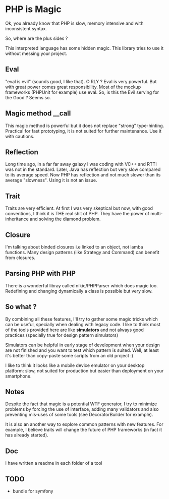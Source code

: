 # PHP is Magic

Ok, you already know that PHP is slow, memory intensive and with inconsistent syntax.

So, where are the plus sides ?

This interpreted language has some hidden magic. This library tries to use
it without messing your project.

## Eval

"eval is evil" (sounds good, I like that). O RLY ? Eval is very powerful.
But with great power comes great responsibility. Most of the mockup frameworks 
(PHPUnit for example) use eval. So, is this the Evil serving for the Good ? 
Seems so.

## Magic method __call

This magic method is powerful but it does not replace "strong" type-hinting.
Practical for fast prototyping, it is not suited for further maintenance. Use 
it with cautions.

## Reflection

Long time ago, in a far far away galaxy I was coding with VC++ and RTTI was not in 
the standard. Later, Java has reflection but very slow compared to its
average speed. Now PHP has reflection and not much slower than its average
"slowness". Using it is not an issue.

## Trait

Traits are very efficient. At first I was very skeptical but now, with good conventions,
I think it is THE real shit of PHP. They have the power of multi-inheritance 
and solving the diamond problem.

## Closure

I'm talking about binded closures i.e linked to an object, not lamba functions.
Many design patterns (like Strategy and Command) can benefit from closures.

## Parsing PHP with PHP

There is a wonderful libray called nikic/PHPParser which does magic too.
Redefining and changing dynamically a class is possible but very slow.

## So what ?

By combining all these features, I'll try to gather some magic tricks which 
can be useful, specially when dealing with legacy code. I like to think
most of the tools provided here are like **simulators** and 
not always good practices (specially true for design pattern simulators)

Simulators can be helpful in early stage of development when your design are
not finished and you want to test which pattern is suited. 
Well, at least it's better than copy-paste some scripts from an old project :)

I like to think it looks like a mobile device emulator on your desktop platform:
slow, not suited for production but easier than deployment on your smartphone.

## Notes

Despite the fact that magic is a potential WTF generator, I try to minimize
problems by forcing the use of interface, adding many validators and also 
preventing mis-uses of some tools (see DecoratorBuilder for example).

It is also an another way to explore common patterns with new features.
For example, I believe traits will change the future of PHP frameworks
(in fact it has already started).

## Doc

I have written a readme in each folder of a tool

## TODO

 * bundle for symfony


